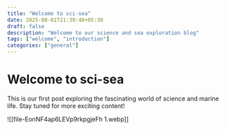 ```yaml
---
title: "Welcome to sci-sea"
date: 2025-08-01T21:39:48+05:30
draft: false
description: "Welcome to our science and sea exploration blog"
tags: ["welcome", "introduction"]
categories: ["general"]
---
```


# Welcome to sci-sea

This is our first post exploring the fascinating world of science and marine life. Stay tuned for more exciting content!

![[file-EonNF4ap6LEVp9rkpgjeFh 1.webp]]
<!-- UPLOADED 2025-08-04 21:11:04-->